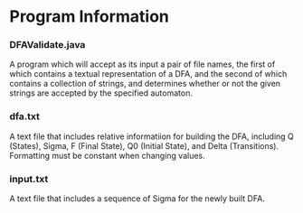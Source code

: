 # Program Information

### DFAValidate.java
A program which will accept as its input a pair of file names, the first of which contains a textual representation of a DFA, and the second of which contains a collection of strings, and determines whether or not the given strings are accepted by the specified automaton.

### dfa.txt
A text file that includes relative informatiion for building the DFA, including Q (States), Sigma, F (Final State), Q0 (Initial State), and Delta (Transitions). Formatting must be constant when changing values.

### input.txt
A text file that includes a sequence of Sigma for the newly built DFA.
